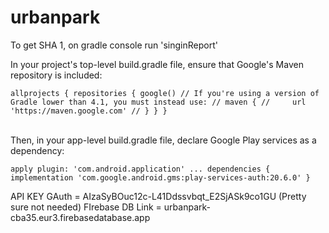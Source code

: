 # urbanpark
To get SHA 1, on gradle console run
'singinReport'

In your project's top-level build.gradle file, ensure that Google's Maven repository is included:


`allprojects {
    repositories {
        google()
        // If you're using a version of Gradle lower than 4.1, you must instead use:
        // maven {
        //     url 'https://maven.google.com'
        // }
    }
}`


<br>Then, in your app-level build.gradle file, declare Google Play services as a dependency:


`apply plugin: 'com.android.application'
    ...
    dependencies {
        implementation 'com.google.android.gms:play-services-auth:20.6.0'
    }`

API KEY GAuth = AIzaSyBOuc12c-L41Ddssvbqt_E2SjASk9co1GU (Pretty sure not needed)
FIrebase DB Link = urbanpark-cba35.eur3.firebasedatabase.app
